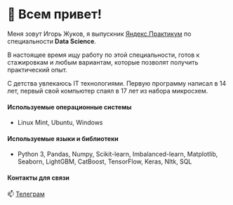 # 👋 Всем привет!


   Меня зовут Игорь Жуков, я выпускник [Яндекс.Практикум](https://practicum.yandex.ru/) по специальности **Data Science**.

 
 В настоящее время ищу работу по этой специальности, готов к стажировкам и любым вариантам, которые позволят получить практический опыт.


 С детства увлекаюсь IT технологиями. 
 Первую программу написал в 14 лет, первый свой компьютер спаял в 17 лет из набора микросхем.

#### Используемые операционные системы
- Linux Mint, Ubuntu, Windows
 
#### Используемые языки и библиотеки

- Python 3, Pandas, Numpy, Scikit-learn, Imbalanced-learn, Matplotlib, Seaborn, LightGBM, CatBoost, TensorFlow, Keras, Nltk, SQL
 
#### Контакты для связи

📫 [Телеграм](http://t.me/@Igor_A_Zhukov)
